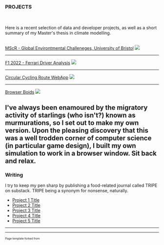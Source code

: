 ### PROJECTS

<br><br>
Here is a recent selection of data and developer projects, as well as a short summary of my Master's thesis in climate modelling.
<br><br>

[MScR - Global Environtmental Challeneges, University of Bristol](/sample_page)
<img src="images/dummy_thumbnail.jpg?raw=true"/>

---
[F1 2022 - Ferrari Driver Analysis](/pdf/sample_presentation.pdf)
<img src="images/dummy_thumbnail.jpg?raw=true"/>

---
[Circular Cycling Route WebApp](http://example.com/)
<img src="images/dummy_thumbnail.jpg?raw=true"/>

---
[Browser Boids](http://example.com/)
<img src="images/dummy_thumbnail.jpg?raw=true"/>

I've always been enamoured by the migratory activity of starlings (who isn't?) known as murmurations, so I set out to make my own version. Upon the pleasing discovery that this was a well trodden corner of computer science (in particular game design), I built my own simulation to work in a browser window. Sit back and relax.
---

### Writing

I try to keep my pen sharp by publishing a food-related journal called TRIPE on substack. TRIPE being a synonym for nonsense, naturally.

- [Project 1 Title](http://example.com/)
- [Project 2 Title](http://example.com/)
- [Project 3 Title](http://example.com/)
- [Project 4 Title](http://example.com/)
- [Project 5 Title](http://example.com/)

---




---
<p style="font-size:9px">Page template forked from <a href="https://github.com/evanca/quick-portfolio"a></p>
<!-- Remove above link if you don't want to attibute -->
